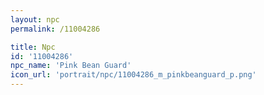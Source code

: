 ```yaml
---
layout: npc
permalink: /11004286

title: Npc
id: '11004286'
npc_name: 'Pink Bean Guard'
icon_url: 'portrait/npc/11004286_m_pinkbeanguard_p.png'
---
```

